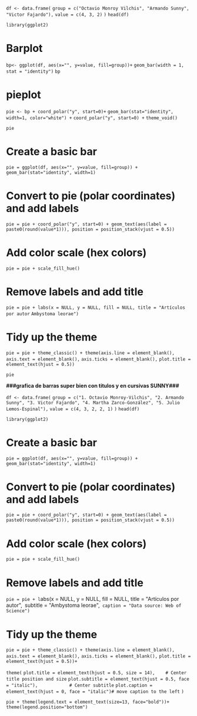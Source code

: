`df <- data.frame(`
  `group = c("Octavio Monroy Vilchis", "Armando Sunny", "Victor Fajardo"),`
  `value = c(4, 3, 2)`
  `)`
`head(df)`

`library(ggplot2)`

# Barplot
`bp<- ggplot(df, aes(x="", y=value, fill=group))+`
`geom_bar(width = 1, stat = "identity")`
`bp`


# pieplot

`pie <- bp + coord_polar("y", start=0)+`
`geom_bar(stat="identity", width=1, color="white") +`
`coord_polar("y", start=0) +`
`theme_void()`

`pie`


# Create a basic bar
`pie = ggplot(df, aes(x="", y=value, fill=group)) + geom_bar(stat="identity", width=1)`

# Convert to pie (polar coordinates) and add labels
`pie = pie + coord_polar("y", start=0) + geom_text(aes(label = paste0(round(value*1))), position = position_stack(vjust = 0.5))`

# Add color scale (hex colors)
`pie = pie + scale_fill_hue()`

# Remove labels and add title
`pie = pie + labs(x = NULL, y = NULL, fill = NULL, title = "Artículos por autor`
`Ambystoma leorae")`

# Tidy up the theme
`pie = pie + theme_classic() + theme(axis.line = element_blank(),`
          `axis.text = element_blank(),`
          `axis.ticks = element_blank(),`
          `plot.title = element_text(hjust = 0.5))`

`pie`

**###grafica de barras super bien con titulos y en cursivas SUNNY###**

`df <- data.frame(`
  `group = c("1. Octavio Monroy-Vilchis", "2. Armando Sunny", "3. Victor Fajardo", "4. Martha Zarco-González", "5. Julio Lemos-Espinal"),`
  `value = c(4, 3, 2, 2, 1)`
  `)`
`head(df)`

`library(ggplot2)`

# Create a basic bar
`pie = ggplot(df, aes(x="", y=value, fill=group)) + geom_bar(stat="identity", width=1)`

# Convert to pie (polar coordinates) and add labels
`pie = pie + coord_polar("y", start=0) + geom_text(aes(label = paste0(round(value*1))), position = position_stack(vjust = 0.5))`

# Add color scale (hex colors)
`pie = pie + scale_fill_hue()`

# Remove labels and add title
`pie = pie + l`abs(x = NULL, y = NULL, fill = NULL, title = "Artículos por autor",`
              `subtitle = "Ambystoma leorae",`
              caption = "Data source: Web of Science")`

# Tidy up the theme
`pie = pie + theme_classic() + theme(axis.line = element_blank(),`
          `axis.text = element_blank(),`
          `axis.ticks = element_blank(),`
          `plot.title = element_text(hjust = 0.5))+`

  `theme(`
    `plot.title = element_text(hjust = 0.5, size = 14),    # Center title position and size`
    `plot.subtitle = element_text(hjust = 0.5, face = "italic"),            # Center subtitle`
    `plot.caption = element_text(hjust = 0, face = "italic")# move caption to the left`
  `)`



`pie + theme(legend.text = element_text(size=13, face="bold"))+` 
`theme(legend.position="bottom")`